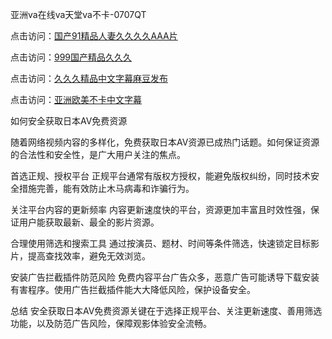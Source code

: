 亚洲va在线va天堂va不卡-0707QT

点击访问：<a href="https://bsdf-5f5.pages.dev/">国产91精品人妻久久久久AAA片</a>

点击访问：<a href="https://cfad.pages.dev/">999国产精品久久久</a>

点击访问：<a href="https://gfd-5xg.pages.dev/">久久久精品中文字幕麻豆发布</a>

点击访问：<a href="https://fdhf-454.pages.dev/">亚洲欧美不卡中文字幕</a>



如何安全获取日本AV免费资源

随着网络视频内容的多样化，免费获取日本AV资源已成热门话题。如何保证资源的合法性和安全性，是广大用户关注的焦点。

首选正规、授权平台
正规平台通常有版权方授权，能避免版权纠纷，同时技术安全措施完善，能有效防止木马病毒和诈骗行为。

关注平台内容的更新频率
内容更新速度快的平台，资源更加丰富且时效性强，保证用户能获取最新、最全的影片资源。

合理使用筛选和搜索工具
通过按演员、题材、时间等条件筛选，快速锁定目标影片，提高查找效率，避免无效浏览。

安装广告拦截插件防范风险
免费内容平台广告众多，恶意广告可能诱导下载安装有害程序。使用广告拦截插件能大大降低风险，保护设备安全。

总结
安全获取日本AV免费资源关键在于选择正规平台、关注更新速度、善用筛选功能，以及防范广告风险，保障观影体验安全流畅。



<span style="display:none;">[Canonical link]( https://github.com/ad070725/984653 ）</span>
